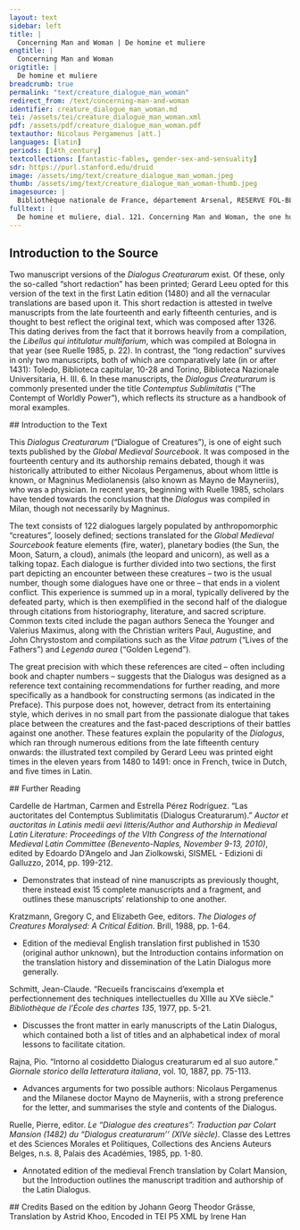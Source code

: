 ```yaml
---
layout: text
sidebar: left
title: |
  Concerning Man and Woman | De homine et muliere
engtitle: |
  Concerning Man and Woman
origtitle: |
  De homine et muliere
breadcrumb: true
permalink: "text/creature_dialogue_man_woman"
redirect_from: /text/concerning-man-and-woman
identifier: creature_dialogue_man_woman.md
tei: /assets/tei/creature_dialogue_man_woman.xml
pdf: /assets/pdf/creature_dialogue_man_woman.pdf
textauthor: Nicolaus Pergamenus [att.]
languages: [latin]
periods: [14th_century]
textcollections: [fantastic-fables, gender-sex-and-sensuality]
sdr: https://purl.stanford.edu/druid 
image: /assets/img/text/creature_dialogue_man_woman.jpeg
thumb: /assets/img/text/creature_dialogue_man_woman-thumb.jpeg
imagesource: |
  Bibliothèque nationale de France, département Arsenal, RESERVE FOL-BL-911, f.99v [Public Domain]
fulltext: |
  De homine et muliere, dial. 121. Concerning Man and Woman, the one hundred and twenty-first dialogue ﻿Homo est secundum philosophum mens incarnata, fantasma corporis, speculator vitæ, mancipium mortis, transiens viator, loci hospes, anima laboriosa, parvi temporis habitaculum. According to the philosopher, Man is the mind made flesh, a phantom of time, Mulier est secundum philosophum hominis confusio, insatiabilis bestia, continua sollicitudo, indeficiens pugna, humanum mancipium et viro continenti naufragium. Woman is the confusion of mankind, an insatiable beast, a perpetual worry, an unceasing battle, a human slave, Prout quidam vir castus et immaculatus quandoque habere voluit colloquium mulieris et familiaritatem, in qua illectus et illaqueatus sigillum castitatis quam cito amisit, attendens autem ad dulcedinem verbi illius et intuens pulchritudinem faciei ejus dissipatus est dicens: propter mulieres fracti multi sunt et vulnerati. Once, a pure and immaculate Man wanted to have a conversation and an intimate relationship with a Woman. Seduced and ensnared, he lost his mark of chastity as quickly as possible. As he paid attention to the sweetness of her words and the beauty of her face, he fell headlong into destruction, saying, “Many men have been broken and wounded because of women." Unde ait quidam: peccati forma femina est et mortis conditio. Thus it is said, “Sin and death take a feminine form.” Hieronimus: janua diaboli, via iniquitatis, scorpionis percussio nocivumque genus est femina. Similarly, Jerome wrote, “Woman is the devil’s doorway, the path of wickedness, the sting of the scorpion, and the harmful sex.” Idem: gladius igneus est species mulieris; memento, quod Thamar a fratre suo sit corrupta, memento semper, quod paradisi colonum de possessione sua ejecit mulier. He also wrote, “A woman’s appearance is a fiery sword. Remember that Tamar was corrupted by her own brother; remember always that woman expelled the inhabitant of Paradise from his own lands.” Quid fortius Samsone? quid sapientius Salomone? quid sanctius David? Who is stronger than Samson? Who is wiser than Solomon? Who is more holy than David? Omnes hi per feminas subversi sunt. All these men were subverted by women. Eccl. XXV: a muliere initium factum est peccati et per illam homines moriuntur. Ecclesiastes XXV: “The beginning of sin was made by a woman, and it is because of her that men die.” Unde antiqui ab ipsis se continuerunt, prout narrat Vegetius L. II0 de continentia Alexandri, quod, cum esset ei virgo eximiae pulchritudinis tradita, cuidam principi desponsata, summa abstinentia pepercit ei, ut nec eam adspiceret, sed ad spousüm remisit, qua remissa mulieris ac principis mentes sibi reconciliavit. For this reason, the ancients always abstained from women. For example, Vegetius tells us in his second book about the self-restraint of Alexander. When a maiden of remarkable beauty betrothed to another prince was brought before him, he restrained himself with the highest abstinence so that he did not even look at her, but returned her to her groom and reconciled them to one another. Cui simile narrat Valerius lib. IV. cap. III de Scipione dicens, quod, cum intellexisset, quod virgo eximiæ formæ cuidam nobili desponsata esset inter obsides, qui erant apud Carthaginem, postquam Carthago fuit ab ipso capta, vocatis parentibus virginis et sponso, immaculatam virginem iis tradidit et aurum, quod pro redemtione puellæ oblatum erat, virgini in dotem sive marito in munus nuptiale dedit, per quam coutinentiam et munificientiam animos illorum sibi applicuit. Valerius tells us something similar concerning Scipio in book IV chapter III. After he took Carthage, he discovered that an extremely beautiful maiden engaged to a nobleman was among the hostages of that city. Having summoned her parents, he delivered their daughter to them along with a sum of gold as her dowry or as a marriage-gift for her husband. This sum had originally been given to him for the redemption of the girl. By this act of self-restraint and generosity, he won the hearts of the Carthaginians. De mira etiam continentia Xenocratis philosophi narrat Valerius eodem cap. In the same chapter, Valerius describes the miraculous self-control of the philosopher Xenocrates. dicens, quod apud Athenas quidam juvenes promiserunt cuidam mulieri impudicæ pecuniam sibi dare, si animum philosophi posset ad luxuriam inflectere. Some young men of Athens promised money to a shameless woman if she could influence him towards decadence. Quae nocte veniens juxta eum aceubuit nec in aliquo ejus continentiam labefecit et deridentibus adolescentibus, quod animum illius flectere non potuisset, respondit, quod non ad hominem sed ad statuam perrexisset. That night, she came and laid down on the bed beside him. However, she could not undo his rectitude. To the youths, who mocked her for being unable to influence Xenocrates, she retorted that she had not gone to a man but to a statue. Vocarunt enim pbilosophum statuam propter immobilem ejus continentiam.  Indeed, they called that philosopher a statue due to his immutable self-restraint. 
--- 
```

## Introduction to the Source 
<p>Two manuscript versions of the <em>Dialogus Creaturarum</em> exist. Of these, only the so-called “short redaction” has been printed; Gerard Leeu opted for this version of the text in the first Latin edition (1480) and all the vernacular translations are based upon it. This short redaction is attested in twelve manuscripts from the late fourteenth and early fifteenth centuries, and is thought to best reflect the original text, which was composed after 1326. This dating derives from the fact that it borrows heavily from a compilation, the <em>Libellus qui intitulatur multifarium</em>, which was compiled at Bologna in that year (see Ruelle 1985, p. 22). In contrast, the “long redaction” survives in only two manuscripts, both of which are comparatively late (in or after 1431): Toledo, Biblioteca capitular, 10-28 and Torino, Biblioteca Nazionale Universitaria, H. III. 6. In these manuscripts, the <em>Dialogus Creaturarum</em> is commonly presented under the title <em>Contemptus Sublimitatis</em> (“The Contempt of Worldly Power”), which reflects its structure as a handbook of moral examples.</p>
## Introduction to the Text 
<p>This<em> Dialogus Creaturarum</em> (“Dialogue of Creatures”), is one of eight such texts published by the <em>Global Medieval Sourcebook</em>. It was composed in the fourteenth century and its authorship remains debated, though it was historically attributed to either Nicolaus Pergamenus, about whom little is known, or Magninus Mediolanensis (also known as Mayno de Mayneriis), who was a physician. In recent years, beginning with Ruelle 1985, scholars have tended towards the conclusion that the <em>Dialogus</em> was compiled in Milan, though not necessarily by Magninus.</p> <p>The text consists of 122 dialogues largely populated by anthropomorphic “creatures”, loosely defined; sections translated for the <em>Global Medieval Sourcebook</em> feature elements (fire, water), planetary bodies (the Sun, the Moon, Saturn, a cloud), animals (the leopard and unicorn), as well as a talking topaz. Each dialogue is further divided into two sections, the first part depicting an encounter between these creatures – two is the usual number, though some dialogues have one or three – that ends in a violent conflict. This experience is summed up in a moral, typically delivered by the defeated party, which is then exemplified in the second half of the dialogue through citations from historiography, literature, and sacred scripture. Common texts cited include the pagan authors Seneca the Younger and Valerius Maximus, along with the Christian writers Paul, Augustine, and John Chrystostom and compilations such as the <em>Vitae patrum</em> (“Lives of the Fathers”) and <em>Legenda aurea</em> (“Golden Legend”).</p> <p>The great precision with which these references are cited – often including book and chapter numbers – suggests that the Dialogus was designed as a reference text containing recommendations for further reading, and more specifically as a handbook for constructing sermons (as indicated in the Preface). This purpose does not, however, detract from its entertaining style, which derives in no small part from the passionate dialogue that takes place between the creatures and the fast-paced descriptions of their battles against one another. These features explain the popularity of the <em>Dialogus</em>, which ran through numerous editions from the late fifteenth century onwards: the illustrated text compiled by Gerard Leeu was printed eight times in the eleven years from 1480 to 1491: once in French, twice in Dutch, and five times in Latin.</p>
## Further Reading 
<p>Cardelle de Hartman, Carmen and Estrella Pérez Rodríguez. “Las auctoritates del Contemptus Sublimitatis (Dialogus Creaturarum).” <em>Auctor et auctoritas in Latinis medii aevi litteris/Author and Authorship in Medieval Latin Literature: Proceedings of the VIth Congress of the International Medieval Latin Committee (Benevento-Naples, November 9-13, 2010)</em>, edited by Edoardo D’Angelo and Jan Ziolkowski, SISMEL - Edizioni di Galluzzo, 2014, pp. 199-212.</p> <ul> <li>Demonstrates that instead of nine manuscripts as previously thought, there instead exist 15 complete manuscripts and a fragment, and outlines these manuscripts’ relationship to one another.</li> </ul> <p>Kratzmann, Gregory C, and Elizabeth Gee, editors. <em>The Dialoges of Creatures Moralysed: A Critical Edition</em>. Brill, 1988, pp. 1-64.</p> <ul> <li>Edition of the medieval English translation first published in 1530 (original author unknown), but the Introduction contains information on the translation history and dissemination of the Latin Dialogus more generally.</li> </ul> <p>Schmitt, Jean-Claude. “Recueils franciscains d’exempla et perfectionnement des techniques intellectuelles du XIIIe au XVe siècle.” <em>Bibliothèque de l’École des chartes 135</em>, 1977, pp. 5-21.</p> <ul> <li>Discusses the front matter in early manuscripts of the Latin Dialogus, which contained both a list of titles and an alphabetical index of moral lessons to facilitate citation.</li> </ul> <p dir="ltr" id="docs-internal-guid-941dc6df-7fff-6fc1-6675-823656029460">Rajna, Pio. “Intorno al cosiddetto Dialogus creaturarum ed al suo autore.” <em>Giornale storico della letteratura italiana</em>, vol. 10, 1887, pp. 75-113.</p> <ul dir="ltr"> <li>Advances arguments for two possible authors: Nicolaus Pergamenus and the Milanese doctor Mayno de Mayneriis, with a strong preference for the letter, and summarises the style and contents of the Dialogus.</li> </ul> <p dir="ltr">Ruelle, Pierre, editor. <em>Le “Dialogue des creatures”: Traduction par Colart Mansion (1482) du “Dialogus creaturarum’’ (XIVe siècle)</em>. Classe des Lettres et des Sciences Morales et Politiques, Collections des Anciens Auteurs Belges, n.s. 8, Palais des Académies, 1985, pp. 1-80.</p> <ul dir="ltr"> <li>Annotated edition of the medieval French translation by Colart Mansion, but the Introduction outlines the manuscript tradition and authorship of the Latin Dialogus.</li> </ul>
## Credits
Based on the edition by Johann Georg Theodor Grässe, Translation by Astrid Khoo, Encoded in TEI P5 XML by Irene Han
